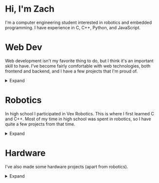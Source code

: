 # Hi, I'm Zach
I'm a computer engineering student interested in robotics and embedded programming. I have experience in C, C++, Python, and JavaScript.

#  Web Dev
Web development isn't my favorite thing to do, but I think it's an important skill to have. I've become fairly comfortable with web technologies, both frontend and backend, and I have a few projects that I'm proud of.
<details> <summary>Expand</summary>

## Rankr
A website for ranking TV episodes. This was my first project done with a modern web framework and I chose to learn Vue.
I primarily used this project to improve my design skills, focusing on making a good-looking site with natural animations.
I also wanted to build my own backend, so I used Node.js and Express to create a REST API.

- View the source code at [github.com/ZachDaChampion/rankr](https://github.com/ZachDaChampion/rankr)
- Visit the site at [rankr.zachchampion.tech](https://rankr.zachchampion.tech)

![Image of the Rankr homepage](/res/rankr/sc-mainpage.png)
![Image of a search for "Star Wars"](/res/rankr/sc-search-sw.png)
![Image of a comparison of two episodes from Star Wars: Andor (2022)](/res/rankr/sc-compare.png)

## Hat Picker
A website for picking a random "card" out of a virtual hat.
I originally made this for some friends who wanted to pick a random movie to watch from a list that we had made.
The site allows you to create multiple hats, each with a different set of cards.
You can also configure the hat to select more than one card at a time to give you a small list of options.

This was my second web project. This time I used Svelte, a framework that compiles to vanilla JavaScript. I found it much easier to use than Vue. This project is entirely client-side, so I didn't need to worry about a backend; everything is stored in the browser's local storage.

I did extend this site for a class project, adding a backend with PHP and MySQL to enable live collaboration between users. However, this version is not currently hosted.

- View the source code at [github.com/ZachDaChampion/hat-picker](https://github.com/ZachDaChampion/hat-picker)
- Visit the site at [zachdachampion.github.io/hat-picker](https://zachdachampion.github.io/hat-picker/)
- 
![Image of the Hat Picker main page](/res/hatpicker/sc-mainpage.png)
![Image of the contents of the 'Movies' hat](/res/hatpicker/sc-moviehat.png)
![Image of two cards that were drawn from the 'Movies' hat](/res/hatpicker/sc-drawn.png)
</details>

# Robotics
In high school I participated in Vex Robotics. This is where I first learned C and C++. Most of my time in high school was spent in robotics, so I have quite a few projects from that time.
<details>
<summary>Expand</summary>

## Vex Robot Code
Having been my team's programmer for all four years of high school, I wrote quite a few robot programs. I've included some of the more notable ones below.

### Worlds 2018
This was the first time that I used PROS, an open-source C(++) framework for Vex robots, rather than the relatively limited RobotC. This codebase includes PID controllers, automated macros, recording and playback of actions, and a custom (and very bad) sensor fusion algorithm.

- View the source code at [github.com/77788J/77788J-Mark_VII](https://github.com/77788J/77788J-Mark_VII)
- Watch the robot in action
  - Autonomous routine: [https://youtu.be/3ucRSPnvfCc](https://youtu.be/3ucRSPnvfCc)
  - Another autonomous routine: [https://youtu.be/Mr4lmr4Meqw](https://youtu.be/Mr4lmr4Meqw)

### Late 2018
The first robot we built for the 2018-2019 season used a transmission between the chassis and lift to conserve motors. Controlling both systems simultaneously required carefully tuned control loops as well as a dynamic priority system to ensure that both subsystems remained stable.

- View the source code at [github.com/77788J/77788J-TP-Mark-I](https://github.com/77788J/77788J-TP-Mark-I)

### Early 2019
This code was written for a later robot that did away with the transmission. It included a Pixy camera that was used to automate intaking balls, aiming the catapult (the game involved shooting balls at targets), and following objects during the autonomous period.

- View the source code at [github.com/77788J/77788J-TP-Mark-II](https://github.com/77788J/77788J-TP-Mark-II)
- Watch the robot in action
  - Autonomous routine: [https://youtube.com/shorts/iE0eHTyWHIA](https://youtube.com/shorts/iE0eHTyWHIA)

### Mid-Season Rebuild 2019-2020
With this robot, we bit off much more than we could chew. The robot only lasted for a few weeks before we reverted to our previous design, so the code did not get much use. It was, however, the first time I used OkapiLib, a library included with PROS 3 that provided lots of useful functionality such as PID controllers, odometry, and motion profiling. This robot also had a transmission, this time between the chassis and the 'tilter'. This transmission was much more complicated (and, apparently, fragile) than the one used in the previous season, and it required a more complicated control system. A state machine was needed on top of the PID controllers and priority system to keep the transmission working properly.

- View the source code at [github.com/77788Y/77788Y-Mark-II](https://github.com/77788Y/77788Y-Mark-II)

### States 2020
This code was based on our first robot for the 2019-2020 season, so it does not include OkapiLib. It instead uses custom PID and motion profiling (based on a sine wive, which was not a good idea).

- View the source code at [github.com/77788Y/77788Y-Mark-1.5](https://github.com/77788Y/77788Y-Mark-1.5)
- Watch the robot in action
  - Early season "reveal" video: [https://youtu.be/MkmrA7s2rX0](https://youtu.be/MkmrA7s2rX0)
  - Autonomous routine: [https://youtu.be/h7xMGhkN6eA](https://youtu.be/h7xMGhkN6eA)

## ITZ Auto Planner
This was a simple Java program that I wrote to help plan autonomous routines for our robot. It allowed the user to draw a path on the game field and would provide angles and distances for each path segment.

- View the source code at [github.com/77788J/ITZ-Auto-Planner](https://github.com/77788J/ITZ-Auto-Planner)
- Download the latest release at [github.com/77788J/ITZ-Auto-Planner/releases](https://github.com/77788J/ITZ-Auto-Planner/releases)

![Screenshot of the ITZ Auto Planner](/res/itzautoplanner/sc-path.png)

## Vex Auto Generator
An improvement of "ITZ Auto Planner" from the previous season, this web-based program allowed the user to draw paths comprised of both lines and arcs. Paths could be saved to a file and loaded later. They could also be exported as C++ code for use in the robot's autonomous period.

- View the source code at [github.com/77788Y/Vex-Auto-Generator](https://github.com/77788Y/Vex-Auto-Generator)

- Visit the site at [77788y.github.io/Vex-Auto-Generator/](https://77788y.github.io/Vex-Auto-Generator/)

![Screenshot of the Vex Auto Generator](/res/tpautoplanner/sc-editpoint.png)
</details>

# Hardware
I've also made some hardware projects (apart from robotics).
<details>
<summary>Expand</summary>

## Quadrature Encoder
I designed and 3d-printed a simple quadrature encoder. It uses two photointerruptors to measure the rotation of a spinning disk. The disk has a series of slits around its perimeter that the photointerruptors can detect.

Due to 3d-printing limitations, I could not get very high precision. The disk has 15 slits, giving it 60 pulses per revolution. The encoder can therefore measure rotations to an accuracy of 1/60th of a revolution, or 6 degrees. I was unable to get the encoder to count accurately with higher precision because the slits were too small to be reliably detected.

That being said, the final encoder was perfectly accurate. It accumulated zero error even when spinning at high speeds.

This encoder was used in a school project in which dynamic band-stop filter was generated and applied to a live audio signal. The encoder controlled the frequency range of the filter.

![Image of the encoder in its casing](/res/encoder/casing.jpg)
![Image of the inside of the encoder](/res/encoder/inside.jpg)
![Image of the encoder's disk](/res/encoder/closeup.jpg)
![Screenshot of the filter editor](/res/encoder/sc-filter-ui.png)

## Roomba Experimentation Platform
I wanted to use a Roomba to learn ROS and experiment with antonomous mapping and navigation, so I designed and printed a platform that could be attached to the top of the Roomba. The platform has a Raspberry Pi, a lidar sensor, and a battery pack. 

![Image of the platform on a Roomba](/res/roomba/roomba.jpg)
</details>
